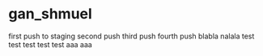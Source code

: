 # gan_shmuel
first push to staging
second push 
third push
fourth push
blabla
nalala
test
test
test
test
test
aaa
aaa
